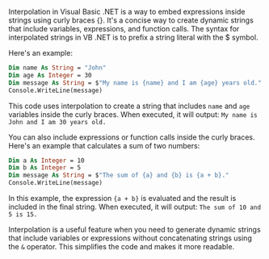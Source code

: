 Interpolation in Visual Basic .NET is a way to embed expressions inside strings using curly braces {}. It's a concise way to create dynamic strings that include variables, expressions, and function calls. The syntax for interpolated strings in VB .NET is to prefix a string literal with the $ symbol.

Here's an example:

```vb
Dim name As String = "John"
Dim age As Integer = 30
Dim message As String = $"My name is {name} and I am {age} years old."
Console.WriteLine(message)
```

This code uses interpolation to create a string that includes `name` and `age` variables inside the curly braces. When executed, it will output: `My name is John and I am 30 years old.`

You can also include expressions or function calls inside the curly braces. Here's an example that calculates a sum of two numbers:

```vb
Dim a As Integer = 10
Dim b As Integer = 5
Dim message As String = $"The sum of {a} and {b} is {a + b}."
Console.WriteLine(message)
```

In this example, the expression `{a + b}` is evaluated and the result is included in the final string. When executed, it will output: `The sum of 10 and 5 is 15.`

Interpolation is a useful feature when you need to generate dynamic strings that include variables or expressions without concatenating strings using the `&` operator. This simplifies the code and makes it more readable.